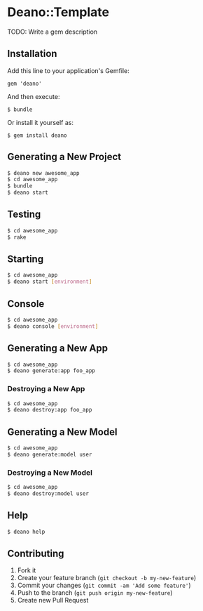 # Deano::Template

TODO: Write a gem description

## Installation

Add this line to your application's Gemfile:

    gem 'deano'

And then execute:

    $ bundle

Or install it yourself as:

    $ gem install deano

## Generating a New Project

```bash
$ deano new awesome_app
$ cd awesome_app
$ bundle
$ deano start
```

## Testing

```bash
$ cd awesome_app
$ rake
```

## Starting

```bash
$ cd awesome_app
$ deano start [environment]
```

## Console

```bash
$ cd awesome_app
$ deano console [environment]
```

## Generating a New App

```bash
$ cd awesome_app
$ deano generate:app foo_app
```

### Destroying a New App

```bash
$ cd awesome_app
$ deano destroy:app foo_app
```

## Generating a New Model

```bash
$ cd awesome_app
$ deano generate:model user
```

### Destroying a New Model

```bash
$ cd awesome_app
$ deano destroy:model user
```

## Help

```bash
$ deano help
```

## Contributing

1. Fork it
2. Create your feature branch (`git checkout -b my-new-feature`)
3. Commit your changes (`git commit -am 'Add some feature'`)
4. Push to the branch (`git push origin my-new-feature`)
5. Create new Pull Request
